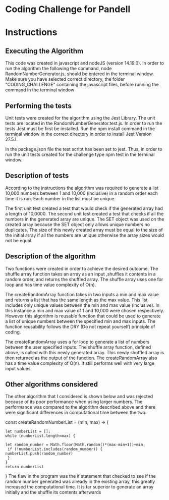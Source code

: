 # Coding Challenge for Pandell

# Instructions

## Executing the Algorithm

This code was created in javascript and nodeJS (version 14.19.0). In order to run the algorithm
the following the command, node RandomNumberGenerator.js, should be entered in the terminal window.
Make sure you have selected correct directory, the folder "CODING_CHALLENGE" containing the javascript files,
before running the command in the terminal window

## Performing the tests

Unit tests were created for the algorithm using the Jest Library. The unit tests
are located in the RandomNumberGenerator.test.js. In order to run the tests Jest must be first be installed.
Run the npm install command in the terminal window in the correct directory in order to install Jest Version 27.5.1.

In the package.json file the test script has been set to jest. Thus, in order to run the unit tests created for the challenge type npm test in the terminal window.

## Description of tests

According to the instructions the algorithm was required to generate a list 10,000 numbers between 1 and 10,000 (inclusive) in a random order each time it is run. Each number in the list must be unique.

The first unit test created a test that would check if the generated array had a length of 10,0000.
The second unit test created a test that checks if all the numbers in the generated array are unique.
The SET object was used on the created array because the SET object only allows unique numbers no duplicates.
The size of this newly created array must be equal to the size of the initial array if all the numbers are unique otherwise the array sizes would not be equal.

## Description of the algorithm

Two functions were created in order to achieve the desired outcome. The shuffle array function takes an array as an input
,shuffles it contents in a random order, and returns the shuffled array. The shuffle array uses one for loop and has
time value complexity of O(n).

The createRandomArray function takes in two inputs a min and max value and returns a list that has the same length
as the max value. This list includes only unique values between the min and max value (inclusive). In this instance a min and max value of 1 and 10,000 were chosen respectively. However this algorithm is reusable function that could be used to generate a list of unique numbers between the specified min and max inputs.
The function reusability follows the DRY (Do not repeat yourself) principle of coding.

The createRandomArray uses a for loop to generate a list of numbers between the user specified inputs. The shuffle array function, defined above, is called with
this newly generated array. This newly shuffled array is then returned as the output of the function. The createRandomArray also has a time value complexity of
O(n). It still performs well with very large input values.

## Other algorithms considered

The other algorithm that I considered is shown below and was rejected because of its poor performance when using larger numbers. The performance was compared to the algorithm described above and there were significant differences in computational time between the two:

const createRandomNumberList = (min, max) => {

    let numberList = [];
    while (numberList.length<max) {

    let random_number = Math.floor(Math.random()*(max-min+1))+min;
     if (!numberList.includes(random_number)) {
    numberList.push(random_number)
     }
    }
    return numberList

}
The flaw in the program was the if statement that checked to see if the random number generated was already in the existing array, this greatly increased the computational time. It is far superior to generate an array initially and the shuffle its contents afterwards
